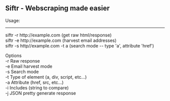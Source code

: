 <h2>Siftr - Webscraping made easier</h2>

Usage: <br>
<hr />
siftr -r http://example.com &#09; (get raw html/response) <br>
siftr -e http://example.com &#09; (harvest email addresses) <br>
siftr -s http//example.com -t a &#09; (search mode -- type 'a', attribute 'href')<br>

Options<br>
-r &#09; Raw response <br>
-e &#09; Email harvest mode <br>
-s &#09; Search mode<br>
&#09; &#09; -t Type of element (a, div, script, etc...)<br>
&#09; &#09; -a Attribute (href, src, etc...)<br>
&#09; &#09; -i Includes (string to compare)<br>
-j &#09; JSON pretty generate response<br>
